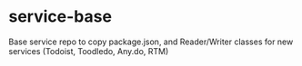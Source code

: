 # service-base
Base service repo to copy package.json, and Reader/Writer classes for new services (Todoist, Toodledo, Any.do, RTM)
